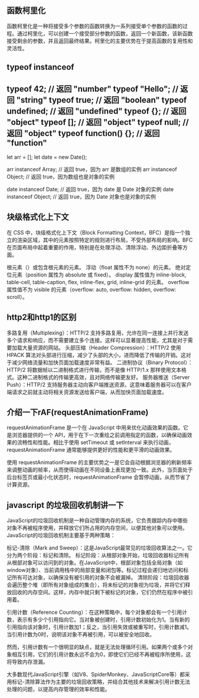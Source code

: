 ## 函数柯里化
函数柯里化是一种将接受多个参数的函数转换为一系列接受单个参数的函数的过程。通过柯里化，可以创建一个接受部分参数的函数，返回一个新函数，该新函数接受剩余的参数，并且返回最终结果。柯里化的主要优势在于提高函数的复用性和灵活性。

## typeof instanceof
typeof 42;  // 返回 "number"
typeof "Hello";  // 返回 "string"
typeof true;  // 返回 "boolean"
typeof undefined;  // 返回 "undefined"
typeof {};  // 返回 "object"
typeof [];  // 返回 "object"
typeof null;  // 返回 "object"
typeof function() {};  // 返回 "function"
----------
let arr = [];
let date = new Date();

arr instanceof Array;  // 返回 true，因为 arr 是数组的实例
arr instanceof Object;  // 返回 true，因为数组也是对象的实例

date instanceof Date;  // 返回 true，因为 date 是 Date 对象的实例
date instanceof Object;  // 返回 true，因为 Date 对象也是对象的实例


## 块级格式化上下文
在 CSS 中，块级格式化上下文（Block Formatting Context，BFC）是指一个独立的渲染区域，其中的元素按照特定的规则进行布局，不受外部布局的影响。BFC 在页面布局中起着重要的作用，特别是在处理浮动、清除浮动、外边距折叠等方面。

根元素（<html>）或包含根元素的元素。
浮动（float 属性不为 none）的元素。
绝对定位元素（position 属性为 absolute 或 fixed）。
display 属性值为 inline-block, table-cell, table-caption, flex, inline-flex, grid, inline-grid 的元素。
overflow 属性值不为 visible 的元素（overflow: auto, overflow: hidden, overflow: scroll）。

## http2和http1的区别
多路复用（Multiplexing）：HTTP/2 支持多路复用，允许在同一连接上并行发送多个请求和响应，而不需要建立多个连接。这样可以显著提高性能，尤其是对于需要加载大量资源的网站。
头部压缩（Header Compression）：HTTP/2 使用 HPACK 算法对头部进行压缩，减少了头部的大小，进而降低了传输的开销。这对于减少网络流量和加快页面加载速度非常有益。
二进制协议（Binary Protocol）：HTTP/2 将数据帧以二进制格式进行传输，而不是像 HTTP/1.x 那样使用文本格式。这种二进制格式的传输更高效，且对网络传输更友好。
服务器推送（Server Push）：HTTP/2 支持服务器主动向客户端推送资源，这意味着服务器可以在客户端请求之前就主动将相关资源发送给客户端，从而加快页面加载速度。

## 介绍一下rAF(requestAnimationFrame)
requestAnimationFrame 是一个在 JavaScript 中用来优化动画效果的函数。它是浏览器提供的一个 API，用于在下一次重绘之前调用指定的函数，以确保动画效果的流畅性和性能。相比于使用 setTimeout 或 setInterval 来执行动画，requestAnimationFrame 通常能够提供更好的性能和更平滑的动画效果。

使用 requestAnimationFrame 的主要优势之一是它会自动根据浏览器的刷新频率来调整动画的帧率，从而使得动画在不同设备上表现更加一致。此外，当页面处于后台标签页或最小化状态时，requestAnimationFrame 会暂停动画，从而节省了计算资源。

## javascript 的垃圾回收机制讲一下
JavaScript的垃圾回收机制是一种自动管理内存的系统，它负责跟踪内存中哪些对象不再被程序使用，并释放它们所占用的内存空间，以便其他对象可以使用。JavaScript的垃圾回收机制主要基于两种策略：

标记-清除（Mark and Sweep）：这是JavaScript最常见的垃圾回收算法之一。它分为两个阶段：标记和清除。
标记阶段：从根部对象开始，垃圾回收器标记所有从根部对象可以访问到的对象。在JavaScript中，根部对象包括全局对象（如window对象）、当前调用栈中的局部变量和闭包等。标记过程会递归地访问和标记所有可达对象，以确保没有被引用的对象不会被漏掉。
清除阶段：垃圾回收器会遍历整个堆（即所有对象组成的集合），将未标记的对象视为垃圾，并将它们释放回收的内存空间。这样，内存中就只剩下被标记的对象，它们仍然在程序中被引用着。

引用计数（Reference Counting）：在这种策略中，每个对象都会有一个引用计数，表示有多少个引用指向它。当对象被创建时，引用计数初始化为1。当有新的引用指向该对象时，引用计数加1；反之，当引用失效或被重写时，引用计数减1。当引用计数为0时，说明该对象不再被引用，可以被安全地回收。

然而，引用计数有一个很明显的缺点，就是无法处理循环引用。如果两个或多个对象相互引用，它们的引用计数永远不会为0，即使它们已经不再被程序所使用，这将导致内存泄漏。

大多数现代JavaScript引擎（如V8、SpiderMonkey、JavaScriptCore等）都采用标记-清除算法作为主要的垃圾回收策略，并结合其他技术来解决引用计数无法处理的问题，以提高内存管理的效率和性能。